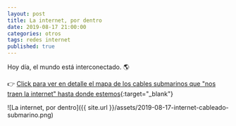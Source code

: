```yaml
---
layout: post
title: La internet, por dentro
date: 2019-08-17 21:00:00
categories: otros
tags: redes internet
published: true
---
```


Hoy día, el mundo está interconectado. 🌎

👉 [Click para ver en detalle el mapa de los cables submarinos que "nos traen la internet" hasta donde estemos](www.submarinecablemap.com){:target="_blank"}

![La internet, por dentro]({{ site.url }}/assets/2019-08-17-internet-cableado-submarino.png)
